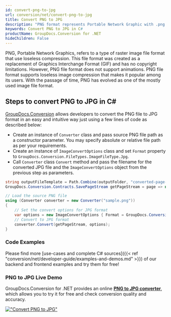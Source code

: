 ```yaml
---
id: convert-png-to-jpg
url: conversion/net/convert-png-to-jpg
title: Convert PNG to JPG
description: "PNG format represents Portable Network Graphic with .png extension. Learn how to convert PNG to JPG file programmatically in C# language using GroupDocs.Conversion for .NET library."
keywords: Convert PNG to JPG in C#
productName: GroupDocs.Conversion for .NET
hideChildren: False
---
```


PNG, Portable Network Graphics, refers to a type of raster image file format that use loseless compression. This file format was created as a replacement of Graphics Interchange Format (GIF) and has no copyright limitations. However, PNG file format does not support animations. PNG file format supports loseless image compression that makes it popular among its users. With the passage of time, PNG has evolved as one of the mostly used image file format.

## Steps to convert PNG to JPG in C#

[GroupDocs.Conversion](https://products.groupdocs.com/conversion/net) allows developers to convert the PNG file to JPG format in an easy and intuitive way just using a few lines of code as described below:

* Create an instance of `Converter` class and pass source PNG file path as a constructor parameter. You may specify absolute or relative file path as per your requirements. 
* Create an instance of `ImageConvertOptions` class and set `Format` property to `GroupDocs.Conversion.FileTypes.ImageFileType.Jpg`.
* Call `Converter` class `Convert` method and pass the filename for the converted JPG file and the `ImageConvertOptions` object from the previous step as parameters.

```csharp
string outputFileTemplate = Path.Combine(outputFolder, "converted-page-{0}.jpg");
GroupDocs.Conversion.Contracts.SavePageStream getPageStream = page => new FileStream(string.Format(outputFileTemplate, page), FileMode.Create);

// Load the source PNG file
using (Converter converter = new Converter("sample.png"))
{
    // Set the convert options for JPG format
    var options = new ImageConvertOptions { Format = GroupDocs.Conversion.FileTypes.ImageFileType.Jpg };   
    // Convert to JPG format
    converter.Convert(getPageStream, options);
}
```

### Code Examples

Please find more [use-cases and complete C# sources]({{< ref "conversion/net/developer-guide/examples-and-demos.md" >}}) of our backend and frontend examples and try them for free!

### PNG to JPG Live Demo

GroupDocs.Conversion for .NET provides an online [**PNG to JPG converter**](https://products.groupdocs.app/conversion/png-to-jpg), which allows you to try it for free and check conversion quality and accuracy.

[!["Convert PNG to JPG"](conversion/net/images/convert-to-jpg/convert-png-to-jpg.png)](https://products.groupdocs.app/conversion/png-to-jpg)